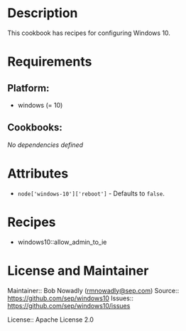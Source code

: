 # Description

This cookbook has recipes for configuring Windows 10.

# Requirements

## Platform:

* windows (= 10)

## Cookbooks:

*No dependencies defined*

# Attributes

* `node['windows-10']['reboot']` -  Defaults to `false`.

# Recipes

* windows10::allow_admin_to_ie

# License and Maintainer

Maintainer:: Bob Nowadly (<rmnowadly@sep.com>)
Source:: https://github.com/sep/windows10
Issues:: https://github.com/sep/windows10/issues

License:: Apache License 2.0
